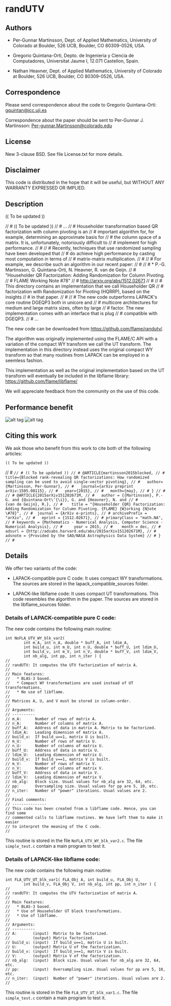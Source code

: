 # randUTV

## Authors

* Per-Gunnar Martinsson,
  Dept. of Applied Mathematics,
  University of Colorado at Boulder,
  526 UCB, Boulder, CO 80309-0526, USA.

* Gregorio Quintana-Orti,
  Depto. de Ingenieria y Ciencia de Computadores,
  Universitat Jaume I,
  12.071 Castellon, Spain.

* Nathan Heavner,
  Dept. of Applied Mathematics,
  University of Colorado at Boulder,
  526 UCB, Boulder, CO 80309-0526, USA.

## Correspondence

Please send correspondence about the code to 
Gregorio Quintana-Ortí: <gquintan@icc.uji.es>

Correspondence about the paper should be sent to
Per-Gunnar J. Martinsson: <Per-gunnar.Martinsson@colorado.edu>

## License

New 3-clause BSD.
See file License.txt for more details.

## Disclaimer

This code is distributed in the hope that it will be useful, but
WITHOUT ANY WARRANTY EXPRESSED OR IMPLIED. 

## Description

(( To be updated ))

// # (( To be updated ))
// # ...
// # Householder transformation based QR factorization with column pivoting is an 
// # important algorithm for, for example, determining an approximate basis for 
// # the column space of a matrix. It is, unfortunately, notoriously difficult to 
// # implement for high performance.
// # 
// # Recently, techniques that use randomized sampling have been developed that
// # do achieve high performance by casting most computation in terms of
// # matrix-matrix multiplication.
// # 
// # For example, we describe such an algorithm in our recent paper:
// # 
// #   * P.-G. Martinsson, G. Quintana-Orti, N. Heavner, R. van de Geijn.
// #     "Householder QR Factorization: Adding Randomization for Column Pivoting.
// #     FLAME Working Note #78" 
// #     http://arxiv.org/abs/1512.02671
// # 
// # This directory contains an implementation that we call Householder QR
// # factorization with Randomization for Pivoting (HQRRP), based on the insights 
// # in that paper.
// # 
// # The new code outperforms LAPACK's core routine DGEQP3 both in unicore and 
// # multicore architectures for medium and large matrix sizes, often by large 
// # factor. The new implementation comes with an interface that is plug 
// # compatible with DGEQP3. 
// # ...


The new code can be downloaded from https://github.com/flame/randutv/.

The algorithm was originally implemented using the FLAME/C API with 
a variation of the compact WY transform we call the UT transform. The
implementation in this directory instead uses the original compact 
WY transform so that many routines from LAPACK can be employed in a 
seemless fashion.  

This implementation as well as the original implementation based on the UT
transform will eventually be included in the libflame library: 
https://github.com/flame/libflame/

We will appreciate feedback from the community on the use of this code.

## Performance benefit

![alt tag](./speedups_utv_marbore_mkl_nb64_1c.png)
![alt tag](./speedups_utv_marbore_mkl_nb64_16c.png)

## Citing this work

We ask those who benefit from this work 
to cite both of the following articles:

```
(( To be updated ))
```

// # ```
// # (( To be updated ))
// # @ARTICLE{martinsson2015blocked,
// #   title={Blocked rank-revealing QR factorizations: How randomized sampling can be used to avoid single-vector pivoting},
// #   author={Martinsson, Per-Gunnar},
// #   journal={arXiv preprint arXiv:1505.08115},
// #   year={2015},
// #   month={may},
// # }
// # 
// # @ARTICLE{2015arXiv151202671M,
// #   author = {{Martinsson}, P.-G. and {Quintana-Ort\’{\i}}, G. and {Heavner}, N. and
// #         {van de Geijn}, R.},
// #    title = "{Householder {QR} Factorization: Adding Randomization for Column Pivoting. {FLAME} {W}orking {N}ote \#78}",
// #  journal = {ArXiv e-prints},
// # archivePrefix = "arXiv",
// #   eprint = {1512.02671},
// # primaryClass = "math.NA",
// # keywords = {Mathematics - Numerical Analysis, Computer Science - Numerical Analysis},
// #     year = 2015,
// #    month = dec,
// #   adsurl = {http://adsabs.harvard.edu/abs/2015arXiv151202671M},
// #  adsnote = {Provided by the SAO/NASA Astrophysics Data System}
// # }
// # ```

## Details

We offer two variants of the code:

* LAPACK-compatible pure C code: 
  It uses compact WY transformations.
  The sources are stored in the lapack_compatible_sources folder.

* LAPACK-like libflame code: 
  It uses compact UT transformations.
  This code resembles the algorithm in the paper.
  The sources are stored in the libflame_sources folder.

### Details of LAPACK-compatible pure C code: 

The new code contains the following main routine:

```
int NoFLA_UTV_WY_blk_var2(
        int m_A, int n_A, double * buff_A, int ldim_A,
        int build_u, int m_U, int n_U, double * buff_U, int ldim_U,
        int build_v, int m_V, int n_V, double * buff_V, int ldim_V,
        int nb_alg, int pp, int n_iter ) {
//
// randUTV: It computes the UTV factorization of matrix A.
//
// Main features:
//   * BLAS-3 based.
//   * Compact WY transformations are used instead of UT transformations.
//   * No use of libflame.
//
// Matrices A, U, and V must be stored in column-order.
//
// Arguments:
// ----------
// m_A:      Number of rows of matrix A.
// n_A:      Number of columns of matrix A.
// buff_A:   Address of data in matrix A. Matrix to be factorized.
// ldim_A:   Leading dimension of matrix A.
// build_u:  If build_u==1, matrix U is built.
// m_U:      Number of rows of matrix U.
// n_U:      Number of columns of matrix U.
// buff_U:   Address of data in matrix U.
// ldim_U:   Leading dimension of matrix U.
// build_v:  If build_v==1, matrix V is built.
// m_V:      Number of rows of matrix V.
// n_V:      Number of columns of matrix V.
// buff_V:   Address of data in matrix V.
// ldim_V:   Leading dimension of matrix V.
// nb_alg:   Block size. Usual values for nb_alg are 32, 64, etc.
// pp:       Oversampling size. Usual values for pp are 5, 10, etc.
// n_iter:   Number of "power" iterations. Usual values are 2.
//
// Final comments:
// ---------------
// This code has been created from a libflame code. Hence, you can find some
// commented calls to libflame routines. We have left them to make it easier
// to interpret the meaning of the C code.
//
```

This routine is stored in the file `NoFLA_UTV_WY_blk_var2.c`.
The file `simple_test.c` contain a main program to test it.

### Details of LAPACK-like libflame code: 

The new code contains the following main routine:

```
int FLA_UTV_UT_blk_var1( FLA_Obj A, int build_u, FLA_Obj U, 
        int build_v, FLA_Obj V, int nb_alg, int pp, int n_iter ) {
//
// randUTV: It computes the UTV factorization of matrix A.
//
// Main features:
//   * BLAS-3 based.
//   * Use of Householder UT block transformations.
//   * Use of libflame.
//
// Arguments:
// ----------
// A:       (input)  Matrix to be factorized.
//          (output) Matrix factorized.
// build_u: (input)  If build_u==1, matrix U is built.
// U:       (output) Matrix U of the factorization.
// build_v: (input)  If build_v==1, matrix V is built.
// V:       (output) Matrix V of the factorization.
// nb_alg:  (input)  Block size. Usual values for nb_alg are 32, 64, etc.
// pp:      (input)  Oversampling size. Usual values for pp are 5, 10, etc.
// n_iter:  (input)  Number of "power" iterations. Usual values are 2.
//
```

This routine is stored in the file `FLA_UTV_UT_blk_var1.c`.
The file `simple_test.c` contain a main program to test it.


